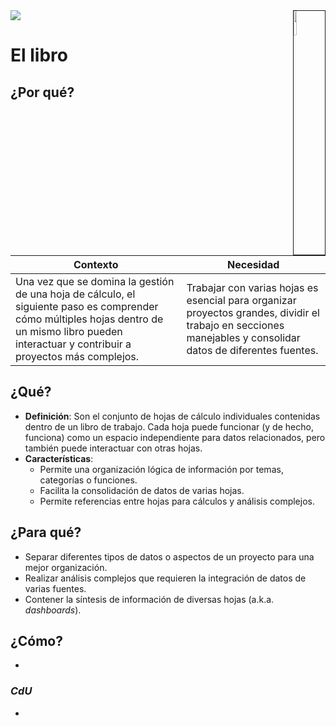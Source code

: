 <img src="../../images/DALL·E-2024-03-11-22.22.25.webp" width="10%" align=right border=1>
<a href="../../README.md"><img src="https://img.shields.io/badge/-Tabla_de_contenidos-000?style=flat&logo=Emlakjet&logoColor=red"></a>

# El libro

## ¿Por qué?

|Contexto|Necesidad|
|-|-|
|Una vez que se domina la gestión de una hoja de cálculo, el siguiente paso es comprender cómo múltiples hojas dentro de un mismo libro pueden interactuar y contribuir a proyectos más complejos.|Trabajar con varias hojas es esencial para organizar proyectos grandes, dividir el trabajo en secciones manejables y consolidar datos de diferentes fuentes.|

## ¿Qué?

- **Definición**: Son el conjunto de hojas de cálculo individuales contenidas dentro de un libro de trabajo. Cada hoja puede funcionar (y de hecho, funciona) como un espacio independiente para datos relacionados, pero también puede interactuar con otras hojas.
- **Características**:
  - Permite una organización lógica de información por temas, categorías o funciones.
  - Facilita la consolidación de datos de varias hojas.
  - Permite referencias entre hojas para cálculos y análisis complejos.

## ¿Para qué?

- Separar diferentes tipos de datos o aspectos de un proyecto para una mejor organización.
- Realizar análisis complejos que requieren la integración de datos de varias fuentes.
- Contener la síntesis de información de diversas hojas (a.k.a. *dashboards*).

## ¿Cómo?

- 

### *CdU*

- 
